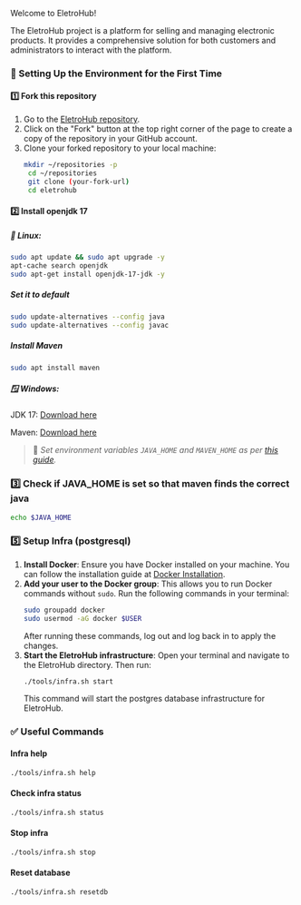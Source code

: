 Welcome to EletroHub!

The EletroHub project is a platform for selling and managing electronic products. It provides a comprehensive solution for both customers and administrators to interact with the platform.

### 🌟 Setting Up the Environment for the First Time

#### 1️⃣  Fork this repository
1. Go to the [EletroHub repository](https://github.com/NashiCodes/eletrohub).
2. Click on the "Fork" button at the top right corner of the page to create a copy of the repository in your GitHub account.
3. Clone your forked repository to your local machine:
   ```sh
   mkdir ~/repositories -p
    cd ~/repositories
    git clone (your-fork-url)
    cd eletrohub
    ```
#### 2️⃣ Install openjdk 17
##### 🐧 Linux:
```sh
sudo apt update && sudo apt upgrade -y
apt-cache search openjdk
sudo apt-get install openjdk-17-jdk -y
```
##### Set it to default
```sh
sudo update-alternatives --config java
sudo update-alternatives --config javac
```

##### Install Maven
```sh
sudo apt install maven
```

##### 🪟 Windows:
JDK 17: [Download here](https://www.oracle.com/java/technologies/downloads/#jdk17-windows)

Maven: [Download here](https://maven.apache.org/download.cgi)

> 📌 _Set environment variables `JAVA_HOME` and `MAVEN_HOME` as per [this guide](https://dicasdeprogramacao.com.br/como-instalar-o-maven-no-windows/)._

### 3️⃣ Check if JAVA_HOME is set so that maven finds the correct java

```sh
echo $JAVA_HOME
```

### 5️⃣ Setup Infra (postgresql)


1. **Install Docker**: Ensure you have Docker installed on your machine. You can follow the installation guide at [Docker Installation](https://docs.docker.com/engine/install/).
2. **Add your user to the Docker group**: This allows you to run Docker commands without `sudo`. Run the following commands in your terminal:
   ```bash
   sudo groupadd docker
   sudo usermod -aG docker $USER
   ```
   After running these commands, log out and log back in to apply the changes.
3. **Start the EletroHub infrastructure**: Open your terminal and navigate to the EletroHub directory. Then run:
   ```bash
   ./tools/infra.sh start
   ```
   This command will start the postgres database infrastructure for EletroHub.


### ✅ Useful Commands

#### Infra help
```sh
./tools/infra.sh help
```

#### Check infra status
```sh
./tools/infra.sh status
```
#### Stop infra
```sh
./tools/infra.sh stop
```
#### Reset database
```sh
./tools/infra.sh resetdb
```